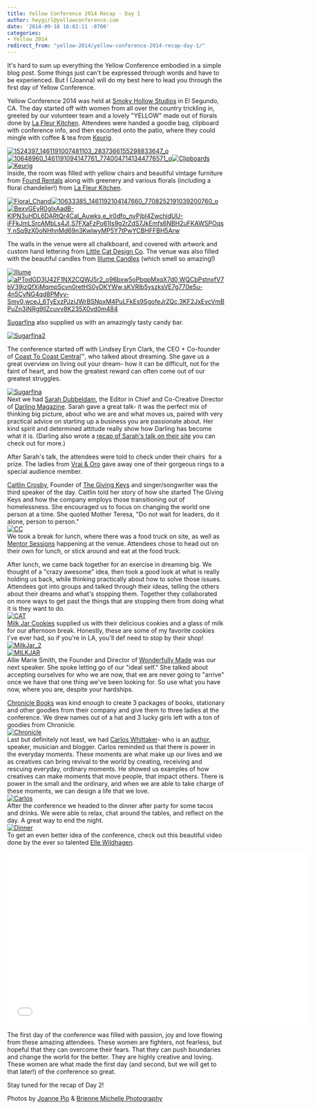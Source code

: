 ```yaml
---
title: Yellow Conference 2014 Recap - Day 1
author: heygirl@yellowconference.com
date: '2014-09-18 16:02:11 -0700'
categories:
- Yellow 2014
redirect_from: "yellow-2014/yellow-conference-2014-recap-day-1/"
---
```


It's hard to sum up everything the Yellow Conference embodied in a simple blog post. Some things just can't be expressed through words and have to be experienced. But I (Joanna) will do my best here to lead you through the first day of Yellow Conference.

Yellow Conference 2014 was held at [Smoky Hollow Studios](http://www.smokyhollowstudios.com/) in El Segundo, CA. The day started off with women from all over the country trickling in, greeted by our volunteer team and a lovely "YELLOW" made out of florals done by [La Fleur Kitchen](http://www.lafleurkitchen.com/). Attendees were handed a goodie bag, clipboard with conference info, and then escorted onto the patio, where they could mingle with coffee & tea from [Keurig](http://keurig.com/).

[![1524397_1461191007481103_2837366155298833647_o](https://yellow-blog-images.imgix.net/2014/09/1524397_1461191007481103_2837366155298833647_o.jpg)](https://yellow-blog-images.imgix.net/2014/09/1524397_1461191007481103_2837366155298833647_o.jpg) [![10648960_1461191094147761_7740047141344776571_o](https://yellow-blog-images.imgix.net/2014/09/10648960_1461191094147761_7740047141344776571_o.jpg)](https://yellow-blog-images.imgix.net/2014/09/10648960_1461191094147761_7740047141344776571_o.jpg)[![Clipboards](https://yellow-blog-images.imgix.net/2014/09/Clipboards.jpg)](https://yellow-blog-images.imgix.net/2014/09/Clipboards.jpg)[![Keurig](https://yellow-blog-images.imgix.net/2014/09/Keurig.jpg)](https://yellow-blog-images.imgix.net/2014/09/Keurig.jpg)  
Inside, the room was filled with yellow chairs and beautiful vintage furniture from [Found Rentals](http://www.foundrentals.com/) along with greenery and various florals (including a floral chandelier!) from [La Fleur Kitchen](http://www.lafleurkitchen.com/).

[![Floral_Chand](https://yellow-blog-images.imgix.net/2014/09/Floral_Chand.jpg)](https://yellow-blog-images.imgix.net/2014/09/Floral_Chand.jpg)[![10633385_1461192104147660_7708252191039200760_o](https://yellow-blog-images.imgix.net/2014/09/10633385_1461192104147660_7708252191039200760_o.jpg)](https://yellow-blog-images.imgix.net/2014/09/10633385_1461192104147660_7708252191039200760_o.jpg)[![BexvGEyR0glxAadB-KlPN3uHDL6DARtQr4CaI_Auwks,e_ir0dfo_nvPjbI4ZwchidUU-iFFkJmLSrcAMbLs4JI,S7FXaFzPo61Is9g2rZdS7JkEmfs6NBH2uFKAWSPOqsY,nSq9zX0oNHhnMd69n3KwlwyMP5Y7tPwYCBHFFBH5Arw](https://yellow-blog-images.imgix.net/2014/09/BexvGEyR0glxAadB-KlPN3uHDL6DARtQr4CaI_Auwkse_ir0dfo_nvPjbI4ZwchidUU-iFFkJmLSrcAMbLs4JIS7FXaFzPo61Is9g2rZdS7JkEmfs6NBH2uFKAWSPOqsYnSq9zX0oNHhnMd69n3KwlwyMP5Y7tPwYCBHFFBH5Arw.jpg)](https://yellow-blog-images.imgix.net/2014/09/BexvGEyR0glxAadB-KlPN3uHDL6DARtQr4CaI_Auwkse_ir0dfo_nvPjbI4ZwchidUU-iFFkJmLSrcAMbLs4JIS7FXaFzPo61Is9g2rZdS7JkEmfs6NBH2uFKAWSPOqsYnSq9zX0oNHhnMd69n3KwlwyMP5Y7tPwYCBHFFBH5Arw.jpg)

The walls in the venue were all chalkboard, and covered with artwork and custom hand lettering from [Little Cat Design Co](http://www.littlecatdesigncoblog.com/). The venue was also filled with the beautiful candles from [Illume Candles](http://www.illumecandles.com/) (which smell so amazing!)

[![Illume](https://yellow-blog-images.imgix.net/2014/09/Illume.jpg)](https://yellow-blog-images.imgix.net/2014/09/Illume.jpg)  
[![aPTodGD3U42F1NX2CQWJ5r2_o96bxw5oPbqpMxqX7d0,WQCbPstnxfV7bV39jzQfXjMqmpScvn0retHS0yDKYWw,sKVRlb5yszksVE7g770e5u-4n5CyNG4qd8PMyv-Smy0,wceJ_6TyExzPJziJWrBSNpxM4PuLFkEs9SgofeJrZQc,3KF2JxEycVmBPuZn3iNRg9llZcuvv8K235X0vd0m484](https://yellow-blog-images.imgix.net/2014/09/aPTodGD3U42F1NX2CQWJ5r2_o96bxw5oPbqpMxqX7d0WQCbPstnxfV7bV39jzQfXjMqmpScvn0retHS0yDKYWwsKVRlb5yszksVE7g770e5u-4n5CyNG4qd8PMyv-Smy0wceJ_6TyExzPJziJWrBSNpxM4PuLFkEs9SgofeJrZQc3KF2JxEycVmBPuZn3iNRg9llZcuvv8K235X0vd0m484.jpg)](https://yellow-blog-images.imgix.net/2014/09/aPTodGD3U42F1NX2CQWJ5r2_o96bxw5oPbqpMxqX7d0WQCbPstnxfV7bV39jzQfXjMqmpScvn0retHS0yDKYWwsKVRlb5yszksVE7g770e5u-4n5CyNG4qd8PMyv-Smy0wceJ_6TyExzPJziJWrBSNpxM4PuLFkEs9SgofeJrZQc3KF2JxEycVmBPuZn3iNRg9llZcuvv8K235X0vd0m484.jpg)

[Sugarfina](http://www.sugarfina.com/) also supplied us with an amazingly tasty candy bar.

[![Sugarfina2](https://yellow-blog-images.imgix.net/2014/09/Sugarfina2.jpg)](https://yellow-blog-images.imgix.net/2014/09/Sugarfina2.jpg)

The conference started off with Lindsey Eryn Clark, the CEO + Co-founder of [Coast To Coast Central](http://www.coasttocoastcentral.com/)™, who talked about dreaming. She gave us a great overview on living out your dream- how it can be difficult, not for the faint of heart, and how the greatest reward can often come out of our greatest struggles.

[![Sugarfina](https://yellow-blog-images.imgix.net/2014/09/Sugarfina.jpg)](https://yellow-blog-images.imgix.net/2014/09/Sugarfina.jpg)  
Next we had [Sarah Dubbeldam](http://darlingmagazine.org/), the Editor in Chief and Co-Creative Director of [Darling Magazine](http://darlingmagazine.org/). Sarah gave a great talk- it was the perfect mix of thinking big picture, about who we are and what moves us, paired with very practical advice on starting up a business you are passionate about. Her kind spirit and determined attitude really show how Darling has become what it is. (Darling also wrote a [recap of Sarah's talk on their site](http://darlingmagazine.org/yellow-conference-recap/?utm_content=buffer1d60f&utm_medium=social&utm_source=twitter.com&utm_campaign=buffer) you can check out for more.)

After Sarah's talk, the attendees were told to check under their chairs  for a prize. The ladies from [Vrai & Oro](http://vraiandoro.com/) gave away one of their gorgeous rings to a special audience member.

[Caitlin Crosby](http://caitlincrosby.com/), Founder of [The Giving Keys](http://www.thegivingkeys.com/) and singer/songwriter was the third speaker of the day. Caitlin told her story of how she started The Giving Keys and how the company employs those transitioning out of homelessness. She encouraged us to focus on changing the world one person at a time. She quoted Mother Teresa, "Do not wait for leaders, do it alone, person to person."  
[![CC](https://yellow-blog-images.imgix.net/2014/09/CC.jpg)](https://yellow-blog-images.imgix.net/2014/09/CC.jpg)  
We took a break for lunch, where there was a food truck on site, as well as [Mentor Sessions](http://yellowconference.com/mentor-sessions/) happening at the venue. Attendees chose to head out on their own for lunch, or stick around and eat at the food truck.

After lunch, we came back together for an exercise in dreaming big. We thought of a "crazy awesome" idea, then took a good look at what is really holding us back, while thinking practically about how to solve those issues. Attendees got into groups and talked through their ideas, telling the others about their dreams and what's stopping them. Together they collaborated on more ways to get past the things that are stopping them from doing what it is they want to do.  
[![CAT](https://yellow-blog-images.imgix.net/2014/09/CAT.jpg)](https://yellow-blog-images.imgix.net/2014/09/CAT.jpg)  
[Milk Jar Cookies](https://www.milkjarcookies.com/) supplied us with their delicious cookies and a glass of milk for our afternoon break. Honestly, these are some of my favorite cookies I've ever had, so if you're in LA, you'll def need to stop by their shop!  
[![MilkJar_2](https://yellow-blog-images.imgix.net/2014/09/MilkJar_2.jpg)](https://yellow-blog-images.imgix.net/2014/09/MilkJar_2.jpg)  
[![MILKJAR](https://yellow-blog-images.imgix.net/2014/09/MILKJAR.jpg)](https://yellow-blog-images.imgix.net/2014/09/MILKJAR.jpg)  
Allie Marie Smith, the Founder and Director of [Wonderfully Made](https://twitter.com/madewonderfully) was our next speaker. She spoke letting go of our "ideal self." She talked about accepting ourselves for who we are now, that we are never going to "arrive" once we have that one thing we've been looking for. So use what you have now, where you are, despite your hardships.

[Chronicle Books](http://www.chroniclebooks.com/) was kind enough to create 3 packages of books, stationary and other goodies from their company and give them to three ladies at the conference. We drew names out of a hat and 3 lucky girls left with a ton of goodies from Chronicle.  
[![Chronicle](https://yellow-blog-images.imgix.net/2014/09/Chronicle.jpg)](https://yellow-blog-images.imgix.net/2014/09/Chronicle.jpg)  
Last but definitely not least, we had [Carlos Whittaker](http://ragamuffinsoul.com/)- who is an [author](http://ragamuffinsoul.com/book/), speaker, musician and blogger. Carlos reminded us that there is power in the everyday moments. These moments are what make up our lives and we as creatives can bring revival to the world by creating, receiving and rescuing everyday, ordinary moments. He showed us examples of how creatives can make moments that move people, that impact others. There is power in the small and the ordinary, and when we are able to take charge of these moments, we can design a life that we love.  
[![Carlos](https://yellow-blog-images.imgix.net/2014/09/Carlos.jpg)](https://yellow-blog-images.imgix.net/2014/09/Carlos.jpg)  
After the conference we headed to the dinner after party for some tacos and drinks. We were able to relax, chat around the tables, and reflect on the day. A great way to end the night.  
[![Dinner](https://yellow-blog-images.imgix.net/2014/09/Dinner.jpg)](https://yellow-blog-images.imgix.net/2014/09/Dinner.jpg)  
To get an even better idea of the conference, check out this beautiful video done by the ever so talented [Elle Wildhagen](http://ellenwildhagen.com/).

<iframe src="//player.vimeo.com/video/105934806" width="700" height="400" frameborder="0" allowfullscreen="allowfullscreen"></iframe>

The first day of the conference was filled with passion, joy and love flowing from these amazing attendees. These women are fighters, not fearless, but hopeful that they can overcome their fears. That they can push boundaries and change the world for the better. They are highly creative and loving. These women are what made the first day (and second, but we will get to that later!) of the conference so great.

Stay tuned for the recap of Day 2!

Photos by [Joanne Pio](http://www.joannepio.com/) & [Brienne Michelle Photography](http://www.briennemichelle.com/)
